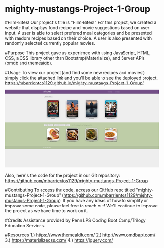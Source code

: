 # mighty-mustangs-Project-1-Group

#Film-Bites!
Our project's title is "Film-Bites!" For this project, we created a website that displays food recipe and movie suggestions based on user input. A user is able to select prefered meal categories and be presented with random recipes based on their choice. A user is also presented with randomly selected currently popular movies. 

#Purpose 
This project gave us experience with using JavaScript, HTML, CSS, a CSS library other than Bootstrap(Materialize), and Server APIs (omdb and themealdb). 

#Usage 
To view our project (and find some new recipes and movies!) simply click the attached link and you'll be able to see the deployed project. 
https://mbarrientos1129.github.io/mighty-mustangs-Project-1-Group/

![Project mock-up image.](./images/screenshot.png)

Also, here's the code for the project in our Git repository: 
https://github.com/mbarrientos1129/mighty-mustangs-Project-1-Group

#Contributing 
To access the code, access our GitHub repo titled "mighty-mustangs-Project-1-Group" (https://github.com/mbarrientos1129/mighty-mustangs-Project-1-Group). If you have any ideas of how to simplify or improve some code, please feel free to reach out! We'll continue to improve the project as we have time to work on it.

#Credits
Assistance provided by Penn LPS Coding Boot Camp/Trilogy Education Services.

#Resources 
1.) https://www.themealdb.com/
2.) http://www.omdbapi.com/
3.) https://materializecss.com/
4.) https://jquery.com/
